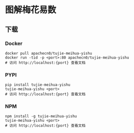 # 图解梅花易数

## 下载

### Docker

```
docker pull apachecn0/tujie-meihua-yishu
docker run -tid -p <port>:80 apachecn0/tujie-meihua-yishu
# 访问 http://localhost:{port} 查看文档
```

### PYPI

```
pip install tujie-meihua-yishu
tujie-meihua-yishu <port>
# 访问 http://localhost:{port} 查看文档
```

### NPM

```
npm install -g tujie-meihua-yishu
tujie-meihua-yishu <port>
# 访问 http://localhost:{port} 查看文档
```